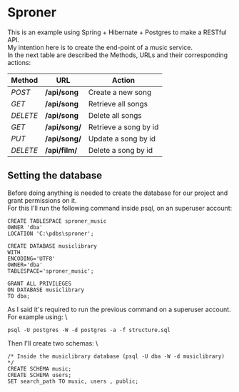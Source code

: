 # Sproner
This is an example using Spring + Hibernate + Postgres to make a RESTful API. \
My intention here is to create the end-point of a music service. \
In the next table are described the Methods, URLs and their corresponding actions:

| Method | URL | Action |
| ------ | --- | ------ |
| _POST_ | **/api/song** | Create a new song |
| _GET_ | **/api/song** | Retrieve all songs |
| _DELETE_ | **/api/song** | Delete all songs |
| _GET_ | **/api/song/<id>** | Retrieve a song by id |
| _PUT_ | **/api/song/<id>** | Update a song by id |
| _DELETE_ | **/api/film/<id>** | Delete a song by id |

## Setting the database

Before doing anything is needed to create the database for our project and grant permissions on it. \
For this I'll run the following command inside psql, on an superuser account:
```
CREATE TABLESPACE sproner_music 
OWNER 'dba'
LOCATION 'C:\pdbs\sproner';

CREATE DATABASE musiclibrary
WITH 
ENCODING='UTF8' 
OWNER='dba'
TABLESPACE='sproner_music';

GRANT ALL PRIVILEGES
ON DATABASE musiclibrary
TO dba;
```

As I said it's required to run the previous command on a superuser account. For example using: \
```
psql -U postgres -W -d postgres -a -f structure.sql
```
Then I'll create two schemas: \
```
/* Inside the musiclibrary database (psql -U dba -W -d musiclibrary) */
CREATE SCHEMA music;
CREATE SCHEMA users;
SET search_path TO music, users , public;
```
